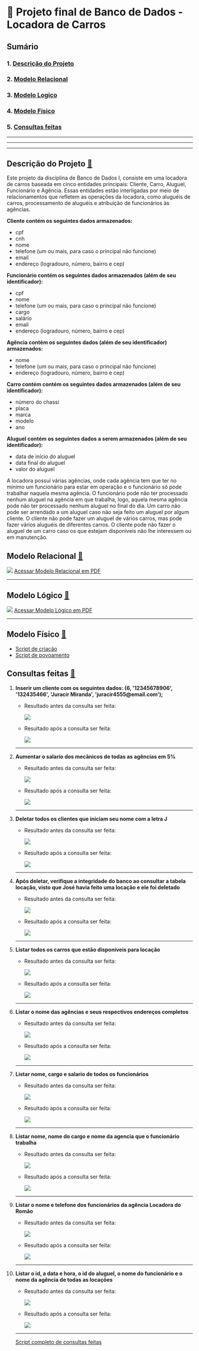 # :house_with_garden: Projeto final de Banco de Dados - Locadora de Carros
## Sumário
### 1. [Descrição do Projeto](#descricao-do-projeto-house_with_garden)
### 2. [Modelo Relacional](#modelo-relacional-house_with_garden)
### 3. [Modelo Logico](#modelo-logico-house_with_garden)
### 4. [Modelo Fisico](#modelo-fisico-house_with_garden)
### 5. [Consultas feitas](#consultas-feitas-house_with_garden)

<hr>
<hr>
<hr>

## Descrição do Projeto [:house_with_garden:](#house_with_garden-projeto-final-de-banco-de-dados---locadora-de-carros)
Este projeto da disciplina de Banco de Dados I, consiste em uma locadora de carros baseada em cinco entidades principais: Cliente, Carro, Aluguel, Funcionário e Agência. Essas entidades estão interligadas por meio de relacionamentos que refletem as operações da locadora, como aluguéis de carros, processamento de aluguéis e atribuição de funcionários às agências.

<strong>Cliente contém os seguintes dados armazenados:</strong>
<ul>
<li>cpf</li>
<li>cnh</li>
<li>nome</li>
<li>telefone (um ou mais, para caso o principal não funcione)</li>
<li>email</li>
<li>endereço (logradouro, número, bairro e cep)</li>
</ul>
<strong>Funcionário contém os seguintes dados armazenados (além de seu identificador):</strong>
<ul>
  <li>cpf</li>
  <li>nome</li>
  <li>telefone (um ou mais, para caso o principal não funcione)</li>
  <li>cargo</li>
  <li>salário</li>
  <li>email</li>
  <li>endereço (logradouro, número, bairro e cep)</li>
</ul>
<strong>Agência contém os seguintes dados (além de seu identificador) armazenados:</strong>
<ul>
  <li>nome</li>
  <li>telefone (um ou mais, para caso o principal não funcione)</li>
  <li>endereço (logradouro, número, bairro e cep)</li>
</ul>

<strong>Carro contém contém os seguintes dados armazenados (além de seu identificador):</strong>
<ul>
  <li>número do chassi</li>
  <li>placa</li>
  <li>marca</li>
  <li>modelo</li>
  <li>ano</li>
</ul>

<strong>Aluguel contém os seguintes dados a serem armazenados (além de seu identificador):</strong>
<ul>
  <li>data de início do aluguel</li>
  <li>data final do aluguel</li>
  <li>valor do aluguel</li>
</ul>


A locadora possui várias agências, onde cada agência tem que ter no mínimo um funcionário para estar em operação e o funcionário só pode trabalhar naquela mesma agência.
O funcionário pode não ter processado nenhum aluguel na agência em que trabalha, logo, aquela mesma agência pode não ter processado nenhum aluguel no final do dia.
Um carro não pode ser arrendado a um aluguel caso não seja feito um aluguel por algum cliente.
O cliente não pode fazer um aluguel de vários carros, mas pode fazer vários aluguéis de diferentes carros. O cliente pode não fazer o aluguel de um carro caso os que estejam disponíveis não lhe interessem ou em manutenção.

## Modelo Relacional [:house_with_garden:](#house_with_garden-projeto-final-de-banco-de-dados---locadora-de-carros)

<img src="https://github.com/JaumCarvalho/Projeto-final-de-Banco-de-Dados/blob/master/modelos/modelo%20relacional.png">
<a href="https://github.com/JaumCarvalho/Projeto-final-de-Banco-de-Dados/blob/master/modelos/modelo%20relacional.pdf">Acessar Modelo Relacional em PDF</a>
<hr>

## Modelo Lógico [:house_with_garden:](#house_with_garden-projeto-final-de-banco-de-dados---locadora-de-carros)
<img src="https://github.com/JaumCarvalho/Projeto-final-de-Banco-de-Dados/blob/master/modelos/modelo%20l%C3%B3gico.png">
<a href="https://github.com/JaumCarvalho/Projeto-final-de-Banco-de-Dados/blob/master/modelos/modelo%20l%C3%B3gico.pdf">Acessar Modelo Lógico em PDF</a>
<hr>

## Modelo Físico [:house_with_garden:](#house_with_garden-projeto-final-de-banco-de-dados---locadora-de-carros)
<ul>
  <li><a href="https://github.com/JaumCarvalho/Projeto-final-de-Banco-de-Dados/blob/master/modelos/modelo%20f%C3%ADsico/scripts%20sql/locadora_script_criacao.sql">Script de criação</a></li>
  <li><a href="https://github.com/JaumCarvalho/Projeto-final-de-Banco-de-Dados/blob/master/modelos/modelo%20f%C3%ADsico/scripts%20sql/locadora_script_povoa.sql">Script de povoamento</a></li>
</ul>

## Consultas feitas [:house_with_garden:](#house_with_garden-projeto-final-de-banco-de-dados---locadora-de-carros)
<ol>
  <li>
    <strong>Inserir um cliente com os seguintes dados: (6, '12345678906', '132435466', 'Juracir Miranda', 'juracir4555@email.com');</strong>
    <ul>
      <li>
        <div style="display: flex; flex-direction: column;justify-content: flex-start">
          <p>Resultado antes da consulta ser feita:</p>
          <img src="https://github.com/JaumCarvalho/Projeto-final-de-Banco-de-Dados/blob/master/consultas/img/1%20consulta%20-%20antes.png">
        </div>
      </li>
      <li>
        <div style="display: flex; flex-direction: column;justify-content: flex-start">
          <p>Resultado após a consulta ser feita:</p>
          <img src="https://github.com/JaumCarvalho/Projeto-final-de-Banco-de-Dados/blob/master/consultas/img/1%20consulta%20-%20depois.png">
        </div>
      </li>
    </ul>
  </li>
  <hr>
  <li>
    <strong>Aumentar o salario dos mecânicos de todas as agências em 5%</strong>
    <ul>
      <li>
        <div style="display: flex; flex-direction: column;justify-content: flex-start">
          <p>Resultado antes da consulta ser feita:</p>
          <img src="https://github.com/JaumCarvalho/Projeto-final-de-Banco-de-Dados/blob/master/consultas/img/2%20consulta%20-%20antes.png">
        </div>
      </li>
      <li>
        <div style="display: flex; flex-direction: column;justify-content: flex-start">
          <p>Resultado após a consulta ser feita:</p>
          <img src="https://github.com/JaumCarvalho/Projeto-final-de-Banco-de-Dados/blob/master/consultas/img/2%20consulta%20-%20depois.png">
        </div>
      </li>
    </ul>
  </li>
  <hr>
  <li>
    <strong>Deletar todos os clientes que iniciam seu nome com a letra J</strong>
    <ul>
      <li>
        <div style="display: flex; flex-direction: column;justify-content: flex-start">
          <p>Resultado antes da consulta ser feita:</p>
          <img src="https://github.com/JaumCarvalho/Projeto-final-de-Banco-de-Dados/blob/master/consultas/img/3%20consulta%20-%20antes.png">
        </div>
      </li>
      <li>
        <div style="display: flex; flex-direction: column;justify-content: flex-start">
          <p>Resultado após a consulta ser feita:</p>
          <img src="https://github.com/JaumCarvalho/Projeto-final-de-Banco-de-Dados/blob/master/consultas/img/3%20consulta%20-%20depois.png">
        </div>
      </li>
    </ul>
  </li>
  <hr>
  <li>
    <strong>Após deletar, verifique a integridade do banco ao consultar a tabela locação, visto que José havia feito uma locação e ele foi deletado</strong>
    <ul>
      <li>
        <div style="display: flex; flex-direction: column;justify-content: flex-start">
          <p>Resultado antes da consulta ser feita:</p>
          <img src="https://github.com/JaumCarvalho/Projeto-final-de-Banco-de-Dados/blob/master/consultas/img/4%20consulta%20-%20antes.png">
        </div>
      </li>
      <li>
        <div style="display: flex; flex-direction: column;justify-content: flex-start">
          <p>Resultado após a consulta ser feita:</p>
          <img src="https://github.com/JaumCarvalho/Projeto-final-de-Banco-de-Dados/blob/master/consultas/img/4%20consulta%20-%20depois.png">
        </div>
      </li>
    </ul>
  </li>
  <hr>
  <li>
    <strong>Listar todos os carros que estão disponíveis para locação</strong>
    <ul>
      <li>
        <div style="display: flex; flex-direction: column;justify-content: flex-start">
          <p>Resultado antes da consulta ser feita:</p>
          <img src="https://github.com/JaumCarvalho/Projeto-final-de-Banco-de-Dados/blob/master/consultas/img/5%20consulta%20-%20antes.png">
        </div>
      </li>
      <li>
        <div style="display: flex; flex-direction: column;justify-content: flex-start">
          <p>Resultado após a consulta ser feita:</p>
          <img src="https://github.com/JaumCarvalho/Projeto-final-de-Banco-de-Dados/blob/master/consultas/img/5%20consulta%20-%20depois.png">
        </div>
      </li>
    </ul>
  </li>
  <hr>
  <li>
    <strong>Listar o nome das agências e seus respectivos endereços completos</strong>
    <ul>
      <li>
        <div style="display: flex; flex-direction: column;justify-content: flex-start">
          <p>Resultado antes da consulta ser feita:</p>
          <img src="https://github.com/JaumCarvalho/Projeto-final-de-Banco-de-Dados/blob/master/consultas/img/6%20consulta%20-%20antes.png">
        </div>
      </li>
      <li>
        <div style="display: flex; flex-direction: column;justify-content: flex-start">
          <p>Resultado após a consulta ser feita:</p>
          <img src="https://github.com/JaumCarvalho/Projeto-final-de-Banco-de-Dados/blob/master/consultas/img/6%20consulta%20-%20depois.png">
        </div>
      </li>
    </ul>
  </li>
  <hr>
  <li>
    <strong>Listar nome, cargo e salario de todos os funcionários</strong>
    <ul>
      <li>
        <div style="display: flex; flex-direction: column;justify-content: flex-start">
          <p>Resultado antes da consulta ser feita:</p>
          <img src="https://github.com/JaumCarvalho/Projeto-final-de-Banco-de-Dados/blob/master/consultas/img/7%20consulta%20-%20antes.png">
        </div>
      </li>
      <li>
        <div style="display: flex; flex-direction: column;justify-content: flex-start">
          <p>Resultado após a consulta ser feita:</p>
          <img src="https://github.com/JaumCarvalho/Projeto-final-de-Banco-de-Dados/blob/master/consultas/img/7%20consulta%20-%20depois.png">
        </div>
      </li>
    </ul>
  </li>
  <hr>
  <li>
    <strong>Listar nome, nome do cargo e nome da agencia que o funcionário trabalha</strong>
    <ul>
      <li>
        <div style="display: flex; flex-direction: column;justify-content: flex-start">
          <p>Resultado antes da consulta ser feita:</p>
          <img src="https://github.com/JaumCarvalho/Projeto-final-de-Banco-de-Dados/blob/master/consultas/img/8%20consulta%20-%20antes.png">
        </div>
      </li>
      <li>
        <div style="display: flex; flex-direction: column;justify-content: flex-start">
          <p>Resultado após a consulta ser feita:</p>
          <img src="https://github.com/JaumCarvalho/Projeto-final-de-Banco-de-Dados/blob/master/consultas/img/8%20consulta%20-%20depois.png">
        </div>
      </li>
    </ul>
  </li>
  <hr>
  <li>
    <strong>Listar o nome e telefone dos funcionários da agência Locadora do Romão</strong>
    <ul>
      <li>
        <div style="display: flex; flex-direction: column;justify-content: flex-start">
          <p>Resultado antes da consulta ser feita:</p>
          <img src="https://github.com/JaumCarvalho/Projeto-final-de-Banco-de-Dados/blob/master/consultas/img/9%20consulta%20-%20antes.png">
        </div>
      </li>
      <li>
        <div style="display: flex; flex-direction: column;justify-content: flex-start">
          <p>Resultado após a consulta ser feita:</p>
          <img src="https://github.com/JaumCarvalho/Projeto-final-de-Banco-de-Dados/blob/master/consultas/img/9%20consulta%20-%20depois.png">
        </div>
      </li>
    </ul>
  </li>
  <hr>
  <li>
    <strong>Listar o id, a data e hora, o id do aluguel, o nome do funcionário e o nome da agência de todas as locações</strong>
    <ul>
      <li>
        <div style="display: flex; flex-direction: column;justify-content: flex-start">
          <p>Resultado antes da consulta ser feita:</p>
          <img src="https://github.com/JaumCarvalho/Projeto-final-de-Banco-de-Dados/blob/master/consultas/img/10%20consulta%20-%20antes.png">
        </div>
      </li>
      <li>
        <div style="display: flex; flex-direction: column;justify-content: flex-start">
          <p>Resultado após a consulta ser feita:</p>
          <img src="https://github.com/JaumCarvalho/Projeto-final-de-Banco-de-Dados/blob/master/consultas/img/10%20consulta%20-%20depois.png">
        </div>
      </li>
    </ul>
  </li>
  <hr>
<a href="https://github.com/JaumCarvalho/Projeto-final-de-Banco-de-Dados/blob/master/consultas/script_de_consultas.sql">Script completo de consultas feitas</a>
</ol>